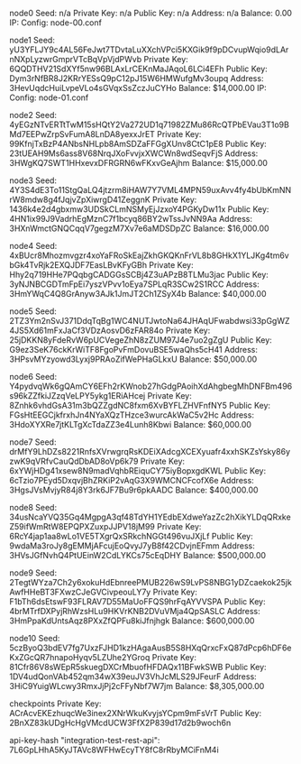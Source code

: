 node0
	Seed: n/a
	Private Key: n/a
	Public Key: n/a
	Address: n/a
	Balance: 0.00
	IP:
	Config: node-00.conf

node1
	Seed: yU3YFLJY9c4AL56FeJwt7TDvtaLuXXchVPci5KXGik9f9pDCvupWqio9dLArnNXpLyzwrGmprVTcBqVpVjdPWvb
	Private Key: 6QQDTHV21SdXYf5nw96BLAxLrCEKnMaJAqoL6LCi4EFh
	Public Key: Dym3rNfBR8J2KRrYESsQ9pC12pJ15W6HMWufgMv3oupq
	Address: 3HevUqdcHuiLvpeVLo4sGVqxSsZczJuCYHo
	Balance: $14,000.00
	IP:
	Config: node-01.conf

node2
	Seed: 4yEGzNTvERTtTwM15sHQtY2Va272UD1q71982ZMu86RcQTPbEVau3T1o9BMd7EEPwZrpSvFumA8LnDA8yexxJrET
	Private Key: 99KfnjTxBzP4ANbsNHLpb8AmSDZaFFGgXUnv8CtC1pE8
	Public Key: 23tUEAH9Ms6ass8V68NrqJXoFvvjxXWCWn8wdSeqvFjS
	Address: 3HWgKQ7SWT1HHxevxDFRGRN6wFKxvGeAjhm
	Balance: $15,000.00

node3
	Seed: 4Y3S4dE3To11StgQaLQ4jtzrm8iHAW7Y7VML4MPN59uxAvv4fy4bUbKmNNrW8mdw8g4fJqjvZpXiwrgD41ZeggnK
	Private Key: 1436k4e2d4gbxmw3UDSkCLmNSMyEjJzxoY4PGKyDw11x
	Public Key: 4HN1ix99J9VadrhEgMznC7f1bcyq86BY2wTssJvNN9Aa
	Address: 3HXnWmctGNQCqqV7gegzM7Xv7e6aMDSDpZC
	Balance: $16,000.00

node4
	Seed: 4xBUcr8Mhozmvgzr4xoYaFRoSkEajZkhGKQKnFrVL8b8GHkX1YLJKg4tm6vbGk4TvRjk2EXQJDF7EasLBvKFyGBh
	Private Key: Hhy2q719HHe7PQqbgCADGGsSCBj4Z3uAPzB8TLMu3jac
	Public Key: 3yNJNBCGDTmFpEi7yszVPvv1oEya7SPLqR3SCw2S1RCC
	Address: 3HmYWqC4Q8GrAnyw3AJk1JmJT2Ch1ZSyX4b
	Balance: $40,000.00

node5
	Seed: 2TZ3Ym2nSvJ371DdqTqBg1WC4NUTJwtoNa64JHAqUFwabdwsi33pGgWZ4JS5Xd61mFxJaCf3VDzAosvD6zFAR84o
	Private Key: 25jDKKN8yFdeRvW6pUCVegeZhN8zZUM97J4e7uo2gZgU
	Public Key: G9ez3SeK76ckKrWiTF8FgoPvFmDovuBSE5waQhs5cH41
	Address: 3HPsvMYzyowd3Lyxj9PRAoZifWePHaGLkxU
	Balance: $50,000.00

node6
	Seed: Y4pydvqWk6gQAmCY6EFh2rKWnob27hGdgPAoihXdAhgbegMhDNFBm496s96kZZfkiJZzqVeLPY5ykg1ERiAHcej
	Private Key: 8Znhk6vhdGsA31m3bQZZgdNC8fxm6XvBYFLZHVFnfNY5
	Public Key: FGsHtEEGCjkfrxhJn4NYaXQzTHzce3wurcAkWaC5v2Hc
	Address: 3HdoXYXRe7jtKLTgXcTdaZZ3e4Lunh8Kbwi
	Balance: $60,000.00

node7
	Seed: drMfY9LhDZs8221RnfsXVrwgrqRsKDEiXAdcgXCEXyuafr4xxhSKZsYsky86yzwK9qVRfvCauQdDbAD8oVp6k79
	Private Key: 6xYWjHDg41xsew8N9madVqhbREiquCY75iyBopxgdKWL
	Public Key: 6cTzio7PEyd5DxqvjBhZRKiP2vAqG3X9WMCNCFcofX6e
	Address: 3HgsJVsMvjyR84j8Y3rk6JF7Bu9r6pkAADC
	Balance: $400,000.00

node8
	Seed: 34usNcaYVQ35Gq4MgpgA3qf48TdYH1YEdbEXdweYazZc2hXikYLDqQRxkeZ59ifWmRtW8EPQPXZuxpJJPV18jM99
	Private Key: 6RcY4jap1aa8wLo1VE5TXgrQxSRkchNGGt496vuJXjLf
	Public Key: 9wdaMa3roJy8gEMMjAFcujEoQvyJ7yB8f42CDvjnEFmm
	Address: 3HVsJGfNvhQ4PtUEinW2CdLYKCs75cEqDHY
	Balance: $500,000.00

node9
	Seed: 2TegtWYza7Ch2y6xokuHdEbnreePMUB226wS9LvPS8NBG1yDZcaekok25jkAwfHHeBT3FXwzCJeGVCivpeouLY7y
	Private Key: F1bTh6dsEtswF93FLRAV7D55MaUoFFQS9hrFqAYVVSPA
	Public Key: 4brMTrfDXPyjRhWzsHLu9HKVrKNB2DVuVMja4QpSASLC
	Address: 3HmPpaKdUntsAqz8PXxZfQPFu8kiJfnjhgk
	Balance: $600,000.00

node10
	Seed: 5czByoQ3bdEV7fg7UxzFJHD1kzHAgaAusB5S8HXqQrxcFxQ87dPcp6hDF6eKxZGcQR7hnapoHyqv5LZUhe2YGroq
	Private Key: 81Cfr86V8sWEpR5skuegDXCrMbuofHFDAQx11BFwkSWB
	Public Key: 1DV4udQonVAb452qm34wX39euJV3VhJcMLS29JFeurF
	Address: 3HiC9YuigWLcwy3RmxJjPj2cFFyNbf7W7jm
	Balance: $8,305,000.00

checkpoints
	Private Key: ACrAcvEKEzhuqcWe3inex2XNrWkuKvyjsYCpm9mFsVrT
	Public Key: 2BnXZ83kUDgHcHgVMcdUCW3FfX2P839d17d2b9woch6n

api-key-hash
	"integration-test-rest-api": 7L6GpLHhA5KyJTAVc8WFHwEcyTY8fC8rRbyMCiFnM4i
